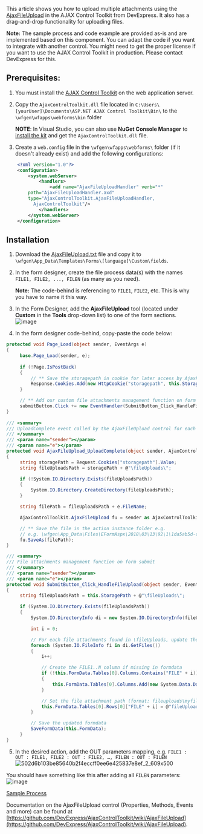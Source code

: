 This article shows you how to upload multiple attachments using the [AjaxFileUpload](https://ajaxcontroltoolkit.devexpress.com/AjaxFileUpload/AjaxFileUpload.aspx) in the AJAX Control Toolkit from DevExpress.
It also has a drag-and-drop functionality for uploading files.

**Note:** The sample process and code example are provided as-is and are implemented based on this component. You can adapt the code if you want to integrate with another control. You might need to get the proper license if you want to use the AJAX Control Toolkit in production. Please contact DevExpress for this.

## Prerequisites:

1. You must install the [AJAX Control Toolkit](https://www.devexpress.com/Products/AJAX-Control-Toolkit/) on the web application server.


2. Copy the `AjaxControlToolkit.dll` file located in `C:\Users\[yourUser]\Documents\ASP.NET AJAX Control Toolkit\Bin\` to the `\wfgen\wfapps\webforms\bin` folder

    **NOTE**: In Visual Studio, you can also use **NuGet Console Manager** to [install the kit](https://www.nuget.org/packages/AjaxControlToolkit/18.1.1) and get the `AjaxControlToolkit.dll` file.

3. Create a `web.config` file in the `\wfgen\wfapps\webforms\` folder (if it doesn't already exist) and add the following configurations:

```xml
    <?xml version="1.0"?>
    <configuration>
        <system.webServer>
            <handlers>
                <add name="AjaxFileUploadHandler" verb="*"
        path="AjaxFileUploadHandler.axd"
        type="AjaxControlToolkit.AjaxFileUploadHandler, 
          AjaxControlToolkit"/>
            </handlers>
        </system.webServer>
    </configuration>
```

## Installation
1. Download the [AjaxFileUpload.txt](AjaxFileUpload.txt) file and copy it to `\wfgen\App_Data\Templates\Forms\[language]\Custom\fields`.

2. In the form designer, create the file process data(s) with the names `FILE1, FILE2, ..., FILEN` (as many as you need). 

    **Note:** The code-behind is referencing to `FILE1`, `FILE2`, etc. This is why you have to name it this way.

3. In the Form Designer, add the **AjaxFileUpload** tool (located under **Custom** in the **Tools** drop-down list) to one of the form sections.<br />
![image](https://user-images.githubusercontent.com/42981614/121242509-a8dbd580-c86a-11eb-9625-277f35eca889.png)

4. In the form designer code-behind, copy-paste the code below:

```cs
protected void Page_Load(object sender, EventArgs e)
{
     base.Page_Load(sender, e);
	    
     if (!Page.IsPostBack)
     {
         // ** Save the storagepath in cookie for later access by AjaxFileUpload_UploadComplete()
         Response.Cookies.Add(new HttpCookie("storagepath", this.StoragePath));
     }

     // ** Add our custom file attachments management function on form submit
     submitButton.Click += new EventHandler(SubmitButton_Click_HandleFileUpload);
}
	
/// <summary>
/// UploadComplete event called by the AjaxFileUpload control for each file upload
/// </summary>
/// <param name="sender"></param>
/// <param name="e"></param>
protected void AjaxFileUpload_UploadComplete(object sender, AjaxControlToolkit.AjaxFileUploadEventArgs e)
{
     string storagePath = Request.Cookies["storagepath"].Value;
     string fileUploadsPath = storagePath + @"\fileUploads\";

     if (!System.IO.Directory.Exists(fileUploadsPath))
     {
         System.IO.Directory.CreateDirectory(fileUploadsPath);
     }

     string filePath = fileUploadsPath + e.FileName;

     AjaxControlToolkit.AjaxFileUpload fu = sender as AjaxControlToolkit.AjaxFileUpload;

     // ** Save the file in the action instance folder e.g. 
     // e.g. \wfgen\App_Data\Files\EFormAspx\2018\03\13\92\1\1da5ab5d-c8f0-496a-90e4-ab87f60fda74\fileUploads
     fu.SaveAs(filePath);
}

/// <summary>
/// File attachments management function on form submit
/// </summary>
/// <param name="sender"></param>
/// <param name="e"></param>
protected void SubmitButton_Click_HandleFileUpload(object sender, EventArgs e)
{
     string fileUploadsPath = this.StoragePath + @"\fileUploads\";

     if (System.IO.Directory.Exists(fileUploadsPath))
     {
         System.IO.DirectoryInfo di = new System.IO.DirectoryInfo(fileUploadsPath);

         int i = 0;

         // For each file attachments found in \fileUploads, update the FILE1..N in form data
         foreach (System.IO.FileInfo fi in di.GetFiles())
         {
             i++;

             // Create the FILE1..N column if missing in formdata
             if (!this.FormData.Tables[0].Columns.Contains("FILE" + i))
             {
                 this.FormData.Tables[0].Columns.Add(new System.Data.DataColumn("FILE" + i, Type.GetType("System.String")));
             }

             // Set the file attachment path (format: fileuploads\myfile.txt) to the corresponding FORM1..N in formdata
             this.FormData.Tables[0].Rows[0]["FILE" + i] = @"fileUploads\" + fi.Name;
         }

         // Save the updated formdata
         SaveFormData(this.FormData);
     }
}
```

5. In the desired action, add the OUT parameters mapping,
e.g. `FILE1 : OUT : FILE1, FILE2 : OUT : FILE2, …, FILEN : OUT : FILEN`<br />
![502d6b103be85640b2f4eccff0ee6e425837e8ef_2_609x500](https://user-images.githubusercontent.com/42981614/121242648-ce68df00-c86a-11eb-92d5-14e6ca76a07b.gif)

You should have something like this after adding all `FILEN` parameters:<br />
![image](https://user-images.githubusercontent.com/42981614/121242632-cad55800-c86a-11eb-9081-6e99ff0b389f.png)


[Sample Process](2_LEVELS_APP_FILE_UPLOAD_FDv1.xml)


Documentation on the AjaxFileUpload control (Properties, Methods, Events and more) can be found at [https://github.com/DevExpress/AjaxControlToolkit/wiki/AjaxFileUpload](https://github.com/DevExpress/AjaxControlToolkit/wiki/AjaxFileUpload).
